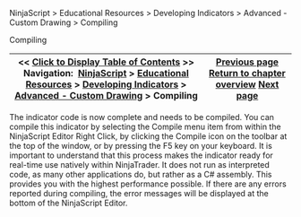 ﻿


NinjaScript \> Educational Resources \> Developing Indicators \> Advanced \- Custom Drawing \> Compiling






















Compiling







| \<\< [Click to Display Table of Contents](compiling6.md) \>\> **Navigation:**     [NinjaScript](ninjascript.md) \> [Educational Resources](educational_resources.md) \> [Developing Indicators](developing_indicators.md) \> [Advanced \- Custom Drawing](advanced_-_custom_drawing.md) \> Compiling | [Previous page](entering_calculation_logic6.md) [Return to chapter overview](advanced_-_custom_drawing.md) [Next page](using6.md) |
| --- | --- |











The indicator code is now complete and needs to be compiled. You can compile this indicator by selecting the Compile menu item from within the NinjaScript Editor Right Click, by clicking the Compile icon on the toolbar at the top of the window, or by pressing the F5 key on your keyboard. It is important to understand that this process makes the indicator ready for real\-time use natively within NinjaTrader. It does not run as interpreted code, as many other applications do, but rather as a C\# assembly. This provides you with the highest performance possible. If there are any errors reported during compiling, the error messages will be displayed at the bottom of the NinjaScript Editor.








